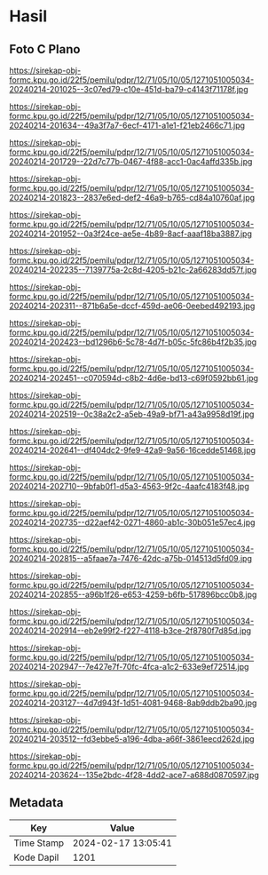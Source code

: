 # Hasil

## Foto C Plano

https://sirekap-obj-formc.kpu.go.id/22f5/pemilu/pdpr/12/71/05/10/05/1271051005034-20240214-201025--3c07ed79-c10e-451d-ba79-c4143f71178f.jpg

https://sirekap-obj-formc.kpu.go.id/22f5/pemilu/pdpr/12/71/05/10/05/1271051005034-20240214-201634--49a3f7a7-6ecf-4171-a1e1-f21eb2466c71.jpg

https://sirekap-obj-formc.kpu.go.id/22f5/pemilu/pdpr/12/71/05/10/05/1271051005034-20240214-201729--22d7c77b-0467-4f88-acc1-0ac4affd335b.jpg

https://sirekap-obj-formc.kpu.go.id/22f5/pemilu/pdpr/12/71/05/10/05/1271051005034-20240214-201823--2837e6ed-def2-46a9-b765-cd84a10760af.jpg

https://sirekap-obj-formc.kpu.go.id/22f5/pemilu/pdpr/12/71/05/10/05/1271051005034-20240214-201952--0a3f24ce-ae5e-4b89-8acf-aaaf18ba3887.jpg

https://sirekap-obj-formc.kpu.go.id/22f5/pemilu/pdpr/12/71/05/10/05/1271051005034-20240214-202235--7139775a-2c8d-4205-b21c-2a66283dd57f.jpg

https://sirekap-obj-formc.kpu.go.id/22f5/pemilu/pdpr/12/71/05/10/05/1271051005034-20240214-202311--871b6a5e-dccf-459d-ae06-0eebed492193.jpg

https://sirekap-obj-formc.kpu.go.id/22f5/pemilu/pdpr/12/71/05/10/05/1271051005034-20240214-202423--bd1296b6-5c78-4d7f-b05c-5fc86b4f2b35.jpg

https://sirekap-obj-formc.kpu.go.id/22f5/pemilu/pdpr/12/71/05/10/05/1271051005034-20240214-202451--c070594d-c8b2-4d6e-bd13-c69f0592bb61.jpg

https://sirekap-obj-formc.kpu.go.id/22f5/pemilu/pdpr/12/71/05/10/05/1271051005034-20240214-202519--0c38a2c2-a5eb-49a9-bf71-a43a9958d19f.jpg

https://sirekap-obj-formc.kpu.go.id/22f5/pemilu/pdpr/12/71/05/10/05/1271051005034-20240214-202641--df404dc2-9fe9-42a9-9a56-16cedde51468.jpg

https://sirekap-obj-formc.kpu.go.id/22f5/pemilu/pdpr/12/71/05/10/05/1271051005034-20240214-202710--9bfab0f1-d5a3-4563-9f2c-4aafc4183f48.jpg

https://sirekap-obj-formc.kpu.go.id/22f5/pemilu/pdpr/12/71/05/10/05/1271051005034-20240214-202735--d22aef42-0271-4860-ab1c-30b051e57ec4.jpg

https://sirekap-obj-formc.kpu.go.id/22f5/pemilu/pdpr/12/71/05/10/05/1271051005034-20240214-202815--a5faae7a-7476-42dc-a75b-014513d5fd09.jpg

https://sirekap-obj-formc.kpu.go.id/22f5/pemilu/pdpr/12/71/05/10/05/1271051005034-20240214-202855--a96b1f26-e653-4259-b6fb-517896bcc0b8.jpg

https://sirekap-obj-formc.kpu.go.id/22f5/pemilu/pdpr/12/71/05/10/05/1271051005034-20240214-202914--eb2e99f2-f227-4118-b3ce-2f8780f7d85d.jpg

https://sirekap-obj-formc.kpu.go.id/22f5/pemilu/pdpr/12/71/05/10/05/1271051005034-20240214-202947--7e427e7f-70fc-4fca-a1c2-633e9ef72514.jpg

https://sirekap-obj-formc.kpu.go.id/22f5/pemilu/pdpr/12/71/05/10/05/1271051005034-20240214-203127--4d7d943f-1d51-4081-9468-8ab9ddb2ba90.jpg

https://sirekap-obj-formc.kpu.go.id/22f5/pemilu/pdpr/12/71/05/10/05/1271051005034-20240214-203512--fd3ebbe5-a196-4dba-a66f-3861eecd262d.jpg

https://sirekap-obj-formc.kpu.go.id/22f5/pemilu/pdpr/12/71/05/10/05/1271051005034-20240214-203624--135e2bdc-4f28-4dd2-ace7-a688d0870597.jpg


## Metadata

| Key        | Value               |
| ---------- | ------------------- |
| Time Stamp | 2024-02-17 13:05:41 |
| Kode Dapil | 1201                |



